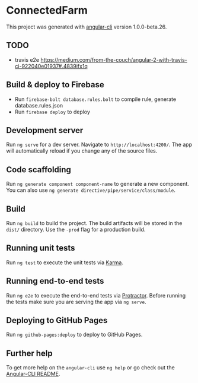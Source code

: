 # ConnectedFarm

This project was generated with [angular-cli](https://github.com/angular/angular-cli) version 1.0.0-beta.26.

## TODO
 - travis e2e https://medium.com/from-the-couch/angular-2-with-travis-ci-922040e01937#.4839ifx1q

## Build & deploy to Firebase

* Run `firebase-bolt database.rules.bolt` to compile rule, generate database.rules.json
* Run `firebase deploy` to deploy

## Development server
Run `ng serve` for a dev server. Navigate to `http://localhost:4200/`. The app will automatically reload if you change any of the source files.

## Code scaffolding

Run `ng generate component component-name` to generate a new component. You can also use `ng generate directive/pipe/service/class/module`.

## Build

Run `ng build` to build the project. The build artifacts will be stored in the `dist/` directory. Use the `-prod` flag for a production build.

## Running unit tests

Run `ng test` to execute the unit tests via [Karma](https://karma-runner.github.io).

## Running end-to-end tests

Run `ng e2e` to execute the end-to-end tests via [Protractor](http://www.protractortest.org/).
Before running the tests make sure you are serving the app via `ng serve`.

## Deploying to GitHub Pages

Run `ng github-pages:deploy` to deploy to GitHub Pages.

## Further help

To get more help on the `angular-cli` use `ng help` or go check out the [Angular-CLI README](https://github.com/angular/angular-cli/blob/master/README.md).
